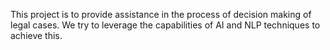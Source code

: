 This project is to provide assistance in the process of decision making of legal cases. We try to leverage the capabilities of 
AI and NLP techniques to achieve this.